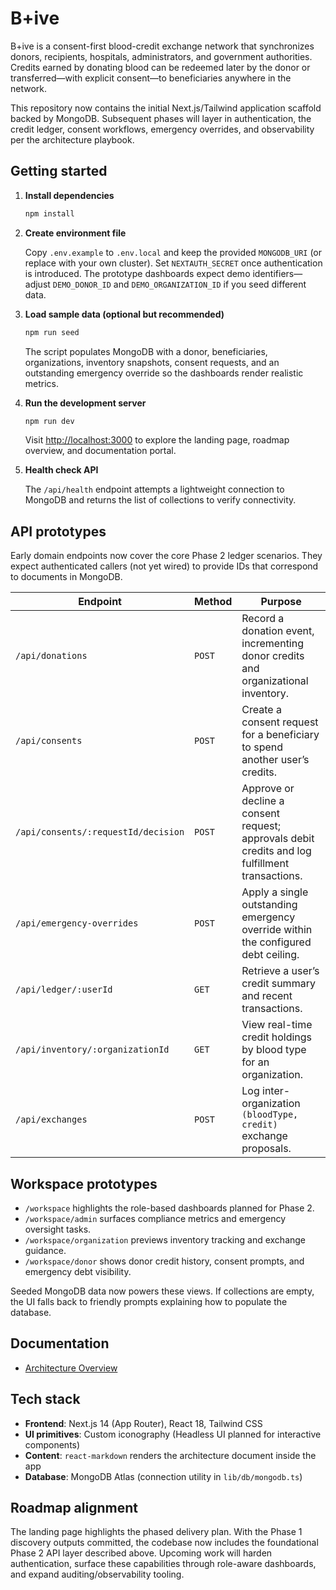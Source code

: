 # B+ive

B+ive is a consent-first blood-credit exchange network that synchronizes donors, recipients, hospitals, administrators, and government authorities. Credits earned by donating blood can be redeemed later by the donor or transferred—with explicit consent—to beneficiaries anywhere in the network.

This repository now contains the initial Next.js/Tailwind application scaffold backed by MongoDB. Subsequent phases will layer in authentication, the credit ledger, consent workflows, emergency overrides, and observability per the architecture playbook.

## Getting started

1. **Install dependencies**

   ```bash
   npm install
   ```

2. **Create environment file**

   Copy `.env.example` to `.env.local` and keep the provided `MONGODB_URI` (or replace with your own cluster). Set `NEXTAUTH_SECRET` once authentication is introduced.
   The prototype dashboards expect demo identifiers—adjust `DEMO_DONOR_ID` and `DEMO_ORGANIZATION_ID` if you seed different data.

3. **Load sample data (optional but recommended)**

   ```bash
   npm run seed
   ```

   The script populates MongoDB with a donor, beneficiaries, organizations, inventory snapshots, consent requests, and an outstanding emergency override so the dashboards render realistic metrics.

4. **Run the development server**

   ```bash
   npm run dev
   ```

   Visit [http://localhost:3000](http://localhost:3000) to explore the landing page, roadmap overview, and documentation portal.

5. **Health check API**

   The `/api/health` endpoint attempts a lightweight connection to MongoDB and returns the list of collections to verify connectivity.

## API prototypes

Early domain endpoints now cover the core Phase 2 ledger scenarios. They expect authenticated callers (not yet wired) to provide IDs that correspond to documents in MongoDB.

| Endpoint | Method | Purpose |
| --- | --- | --- |
| `/api/donations` | `POST` | Record a donation event, incrementing donor credits and organizational inventory. |
| `/api/consents` | `POST` | Create a consent request for a beneficiary to spend another user’s credits. |
| `/api/consents/:requestId/decision` | `POST` | Approve or decline a consent request; approvals debit credits and log fulfillment transactions. |
| `/api/emergency-overrides` | `POST` | Apply a single outstanding emergency override within the configured debt ceiling. |
| `/api/ledger/:userId` | `GET` | Retrieve a user’s credit summary and recent transactions. |
| `/api/inventory/:organizationId` | `GET` | View real-time credit holdings by blood type for an organization. |
| `/api/exchanges` | `POST` | Log inter-organization `(bloodType, credit)` exchange proposals. |

## Workspace prototypes

- `/workspace` highlights the role-based dashboards planned for Phase 2.
- `/workspace/admin` surfaces compliance metrics and emergency oversight tasks.
- `/workspace/organization` previews inventory tracking and exchange guidance.
- `/workspace/donor` shows donor credit history, consent prompts, and emergency debt visibility.

Seeded MongoDB data now powers these views. If collections are empty, the UI falls back to friendly prompts explaining how to populate the database.

## Documentation

- [Architecture Overview](docs/architecture.md)

## Tech stack

- **Frontend**: Next.js 14 (App Router), React 18, Tailwind CSS
- **UI primitives**: Custom iconography (Headless UI planned for interactive components)
- **Content**: `react-markdown` renders the architecture document inside the app
- **Database**: MongoDB Atlas (connection utility in `lib/db/mongodb.ts`)

## Roadmap alignment

The landing page highlights the phased delivery plan. With the Phase 1 discovery outputs committed, the codebase now includes the foundational Phase 2 API layer described above. Upcoming work will harden authentication, surface these capabilities through role-aware dashboards, and expand auditing/observability tooling.
